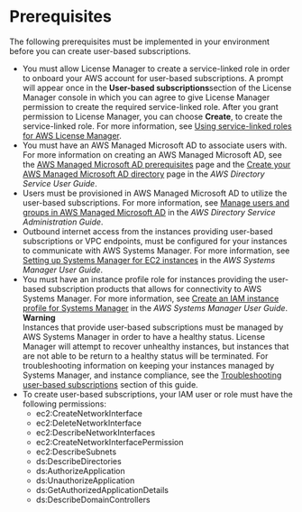 # Prerequisites<a name="user-based-subscriptions-prerequisites"></a>

The following prerequisites must be implemented in your environment before you can create user\-based subscriptions\.
+ You must allow License Manager to create a service\-linked role in order to onboard your AWS account for user\-based subscriptions\. A prompt will appear once in the **User\-based subscriptions**section of the License Manager console in which you can agree to give License Manager permission to create the required service\-linked role\. After you grant permission to License Manager, you can choose **Create**, to create the service\-linked role\. For more information, see [Using service\-linked roles for AWS License Manager](using-service-linked-roles.md)\.
+ You must have an AWS Managed Microsoft AD to associate users with\. For more information on creating an AWS Managed Microsoft AD, see the [AWS Managed Microsoft AD prerequisites](https://docs.aws.amazon.com/directoryservice/latest/admin-guide/ms_ad_getting_started_prereqs.html) page and the [Create your AWS Managed Microsoft AD directory](https://docs.aws.amazon.com/directoryservice/latest/admin-guide/ms_ad_getting_started_create_directory.html) page in the *AWS Directory Service User Guide*\.
+ Users must be provisioned in AWS Managed Microsoft AD to utilize the user\-based subscriptions\. For more information, see [Manage users and groups in AWS Managed Microsoft AD](https://docs.aws.amazon.com/directoryservice/latest/admin-guide/ms_ad_manage_users_groups.html) in the *AWS Directory Service Administration Guide*\.
+ Outbound internet access from the instances providing user\-based subscriptions or VPC endpoints, must be configured for your instances to communicate with AWS Systems Manager\. For more information, see [Setting up Systems Manager for EC2 instances](https://docs.aws.amazon.com/systems-manager/latest/userguide/systems-manager-setting-up-ec2.html) in the *AWS Systems Manager User Guide*\.
+ You must have an instance profile role for instances providing the user\-based subscription products that allows for connectivity to AWS Systems Manager\. For more information, see [Create an IAM instance profile for Systems Manager](https://docs.aws.amazon.com/systems-manager/latest/userguide/setup-instance-profile.html) in the *AWS Systems Manager User Guide*\.
**Warning**  
Instances that provide user\-based subscriptions must be managed by AWS Systems Manager in order to have a healthy status\. License Manager will attempt to recover unhealthy instances, but instances that are not able to be return to a healthy status will be terminated\. For troubleshooting information on keeping your instances managed by Systems Manager, and instance compliance, see the [Troubleshooting user\-based subscriptions](user-based-subscriptions-troubleshoot.md) section of this guide\.
+ To create user\-based subscriptions, your IAM user or role must have the following permissions:
  + ec2:CreateNetworkInterface
  + ec2:DeleteNetworkInterface
  + ec2:DescribeNetworkInterfaces
  + ec2:CreateNetworkInterfacePermission
  + ec2:DescribeSubnets
  + ds:DescribeDirectories
  + ds:AuthorizeApplication
  + ds:UnauthorizeApplication
  + ds:GetAuthorizedApplicationDetails
  + ds:DescribeDomainControllers